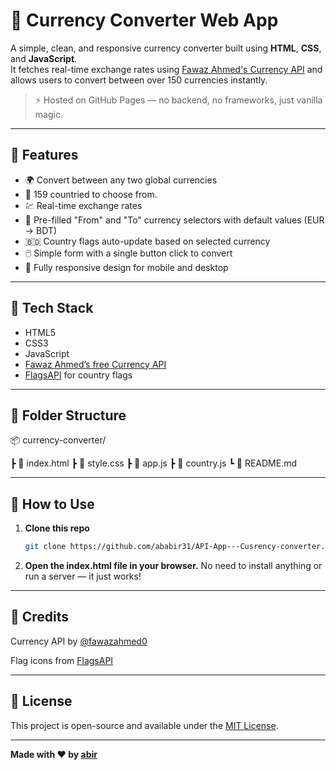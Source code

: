 # 💱 Currency Converter Web App

A simple, clean, and responsive currency converter built using **HTML**, **CSS**, and **JavaScript**.  
It fetches real-time exchange rates using [Fawaz Ahmed's Currency API](https://github.com/fawazahmed0/currency-api) and allows users to convert between over 150 currencies instantly.

> ⚡ Hosted on GitHub Pages — no backend, no frameworks, just vanilla magic.

---

## 🧠 Features

-   🌍 Convert between any two global currencies
-   💸 159 countried to choose from.
-   💹 Real-time exchange rates
-   🔄 Pre-filled "From" and "To" currency selectors with default values (EUR → BDT)
-   🇧🇩 Country flags auto-update based on selected currency
-   🖱️ Simple form with a single button click to convert
-   📱 Fully responsive design for mobile and desktop

---

## 🔧 Tech Stack

-   HTML5
-   CSS3
-   JavaScript
-   [Fawaz Ahmed’s free Currency API](https://github.com/fawazahmed0/exchange-api)
-   [FlagsAPI](https://flagsapi.com) for country flags

---

## 📁 Folder Structure
📦 currency-converter/

┣ 📄 index.html
┣ 📄 style.css
┣ 📄 app.js
┣ 📄 country.js
┗ 📄 README.md


---

## 🚀 How to Use

1. **Clone this repo**
    ```bash
    git clone https://github.com/ababir31/API-App---Cusrency-converter.git
    ```
2. **Open the index.html file in your browser.**
   No need to install anything or run a server — it just works!

---

## 🙌 Credits

Currency API by [@fawazahmed0](https://github.com/fawazahmed0/exchange-api)

Flag icons from [FlagsAPI](https://flagsapi.com/)

---

## 📜 License

This project is open-source and available under the [MIT License](https://docs.github.com/en/repositories/managing-your-repositorys-settings-and-features/customizing-your-repository/licensing-a-repository).

---

**Made with ❤️ by [abir](https://www.linkedin.com/in/ababir1/)**
